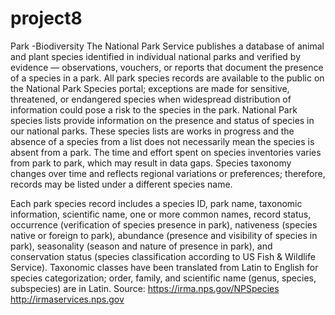 # project8
Park -Biodiversity
The National Park Service publishes a database of animal and plant species identified in individual national parks
and verified by evidence — observations, vouchers, or reports that document the presence of a species in a park.
All park species records are available to the public on the National Park Species portal; 
exceptions are made for sensitive, threatened, or endangered species when widespread distribution of information 
could pose a risk to the species in the park.
National Park species lists provide information on the presence and status of species in our national parks.
These species lists are works in progress and the absence of a species from a list does not necessarily mean
the species is absent from a park. The time and effort spent on species inventories varies from park to park,
which may result in data gaps. Species taxonomy changes over time and reflects regional variations or preferences; 
therefore, records may be listed under a different species name.

Each park species record includes a species ID, park name, taxonomic information, scientific name, one or more common
names, record status, occurrence (verification of species presence in park), nativeness 
(species native or foreign to park), abundance (presence and visibility of species in park),
seasonality (season and nature of presence in park), and conservation status 
(species classification according to US Fish & Wildlife Service). 
Taxonomic classes have been translated from Latin to English for species categorization; 
order, family, and scientific name (genus, species, subspecies) are in Latin.
Source: https://irma.nps.gov/NPSpecies
http://irmaservices.nps.gov

